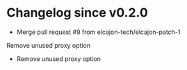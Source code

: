 # Changelog since v0.2.0
- Merge pull request #9 from elcajon-tech/elcajon-patch-1

Remove unused proxy option 
- Remove unused proxy option 

